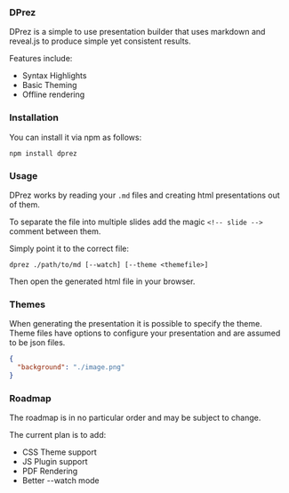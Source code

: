 ### DPrez

DPrez is a simple to use presentation builder that uses markdown and reveal.js to produce simple yet consistent results.

Features include:

- Syntax Highlights
- Basic Theming
- Offline rendering

### Installation

You can install it via npm as follows:

```
npm install dprez
```

### Usage

DPrez works by reading your `.md` files and creating html presentations out of them.

To separate the file into multiple slides add the magic `<!-- slide -->` comment between them.

Simply point it to the correct file:

```
dprez ./path/to/md [--watch] [--theme <themefile>]
```

Then open the generated html file in your browser.

### Themes

When generating the presentation it is possible to specify the theme. Theme files have options to configure your presentation and are assumed to be json files.

```json
{
  "background": "./image.png"
}
```

### Roadmap

The roadmap is in no particular order and may be subject to change.

The current plan is to add:

- CSS Theme support
- JS Plugin support
- PDF Rendering
- Better --watch mode

